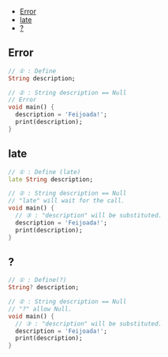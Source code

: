 - [Error](#error)
- [late](#late)
- [?](#)



## Error
```dart
// ① : Define
String description;

// ② : String description == Null
// Error
void main() {
  description = 'Feijoada!';
  print(description);
}
```


## late
```dart
// ① : Define (late)
late String description;

// ② : String description == Null
// "late" will wait for the call.
void main() {
  // ③ : "description" will be substituted.
  description = 'Feijoada!';
  print(description);
}
```

## ?
```dart
// ① : Define(?)
String? description;

// ② : String description == Null
// "?" allow Null.
void main() {
  // ③ : "description" will be substituted.
  description = 'Feijoada!';
  print(description);
}
```

